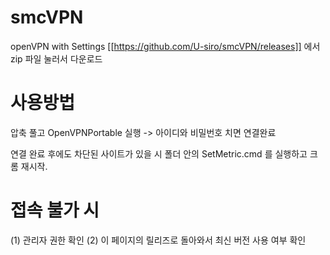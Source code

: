 # smcVPN
openVPN with Settings
[[https://github.com/U-siro/smcVPN/releases]] 에서 zip 파일 눌러서 다운로드
# 사용방법
압축 풀고 OpenVPNPortable 실행 -> 아이디와 비밀번호 치면 연결완료

연결 완료 후에도 차단된 사이트가 있을 시 폴더 안의 SetMetric.cmd 를 실행하고 크롬 재시작.
# 접속 불가 시
(1) 관리자 권한 확인
(2) 이 페이지의 릴리즈로 돌아와서 최신 버전 사용 여부 확인
